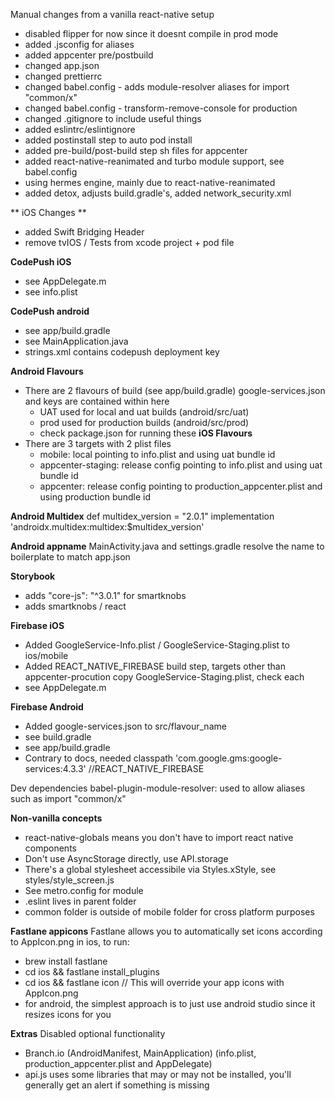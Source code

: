 Manual changes from a vanilla react-native setup

- disabled flipper for now since it doesnt compile in prod mode 
- added .jsconfig for aliases
- added appcenter pre/postbuild
- changed app.json
- changed prettierrc
- changed babel.config - adds module-resolver aliases for import "common/x" 
- changed babel.config - transform-remove-console for production 
- changed .gitignore to include useful things 
- added eslintrc/eslintignore
- added postinstall step to auto pod install
- added pre-build/post-build step sh files for appcenter 
- added react-native-reanimated and turbo module support, see babel.config 
- using hermes engine, mainly due to react-native-reanimated
- added detox, adjusts build.gradle's, added network_security.xml

** iOS Changes **
- added Swift Bridging Header
- remove tvIOS / Tests from xcode project + pod file

**CodePush iOS**
- see AppDelegate.m 
- see info.plist

**CodePush android**
- see app/build.gradle 
- see MainApplication.java
- strings.xml contains codepush deployment key

**Android Flavours**
- There are 2 flavours of build (see app/build.gradle)
google-services.json and keys are contained within here
    - UAT used for local and uat builds (android/src/uat)
    - prod used for production builds (android/src/prod)
    - check package.json for running these
**iOS Flavours**
- There are 3 targets with 2 plist files
    - mobile: local pointing to info.plist and using uat bundle id
    - appcenter-staging: release config pointing to info.plist and using uat bundle id
    - appcenter: release config pointing to production_appcenter.plist and using production bundle id

**Android Multidex**
    def multidex_version = "2.0.1"
    implementation 'androidx.multidex:multidex:$multidex_version'

**Android appname**
    MainActivity.java and settings.gradle resolve the name to boilerplate to match app.json

**Storybook**
 - adds "core-js": "^3.0.1" for smartknobs
 - adds smartknobs / react

**Firebase iOS**
- Added GoogleService-Info.plist / GoogleService-Staging.plist to ios/mobile
- Added REACT_NATIVE_FIREBASE build step, targets other than appcenter-procution copy  GoogleService-Staging.plist, check each
- see AppDelegate.m 

**Firebase Android**
- Added google-services.json to src/flavour_name
- see build.gradle 
- see app/build.gradle
- Contrary to docs, needed classpath 'com.google.gms:google-services:4.3.3' //REACT_NATIVE_FIREBASE 

Dev dependencies 
babel-plugin-module-resolver: used to allow aliases such as import "common/x"

**Non-vanilla concepts**
- react-native-globals means you don't have to import react native components
- Don't use AsyncStorage directly, use API.storage
- There's a global stylesheet accessibile via Styles.xStyle, see styles/style_screen.js
- See metro.config for module 
- .eslint lives in parent folder
- common folder is outside of mobile folder for cross platform purposes 

**Fastlane appicons**
Fastlane allows you to automatically set icons according to AppIcon.png in ios, to run:
- brew install fastlane
- cd ios && fastlane install_plugins
- cd ios && fastlane icon  // This will override your app icons with AppIcon.png
- for android, the simplest approach is to just use android studio since it resizes icons for you 

**Extras** 
Disabled optional functionality
- Branch.io (AndroidManifest, MainApplication) (info.plist, production_appcenter.plist and AppDelegate) 
- api.js uses some libraries that may or may not be installed, you'll generally get an alert if something is missing


